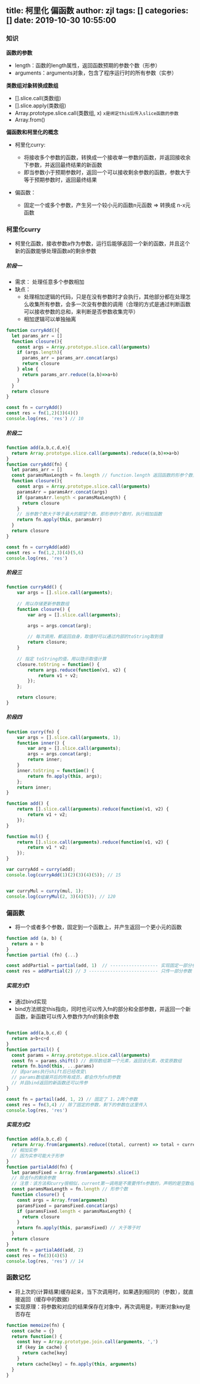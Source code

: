 title: 柯里化 偏函数
author: zjl
tags: []
categories: []
date: 2019-10-30 10:55:00
---
### 知识

**函数的参数**
- length：函数的length属性，返回函数预期的参数个数（形参）
- arguments：arguments对象，包含了程序运行时的所有参数（实参）

**类数组对象转换成数组**

- [].slice.call(类数组)
- [].slice.apply(类数组)
- Array.prototype.slice.call(类数组, x) `x是绑定this后传入slice函数的参数`
- Array.from()

**偏函数和柯里化的概念**
- 柯里化curry:
	- 将接收多个参数的函数，转换成一个接收单一参数的函数，并返回接收余下参数，并返回最终结果的新函数
	- 即当参数小于预期参数时，返回一个可以接收剩余参数的函数，参数大于等于预期参数时，返回最终结果
    
- 偏函数：
	- 固定一个或多个参数，产生另一个较小元的函数n元函数 => 转换成 n-x元函数
    
### 柯里化curry
- 柯里化函数，接收参数a作为参数，运行后能够返回一个新的函数，并且这个新的函数能够处理函数a的剩余参数


##### 阶段一


- 需求： 处理任意多个参数相加
- 缺点：
	- 处理相加逻辑的代码，只是在没有参数时才会执行，其他部分都在处理怎么收集所有参数，会多一次没有参数的调用（合理的方式是通过判断函数可以接收参数的总和，来判断是否参数收集完毕）
	- 相加逻辑可以单独抽离
    
```js
function curryAdd(){
  let params_arr = []
  function closure(){
    const args = Array.prototype.slice.call(arguments)
    if (args.length){
      params_arr = params_arr.concat(args)
      return closure
    } else {
      return params_arr.reduce((a,b)=>a+b)
    }
  }
  return closure
}

const fn = curryAdd()
const res = fn(1,2)(3)(4)()
console.log(res, 'res') // 10
```


##### 阶段二

```js
function add(a,b,c,d,e){
  return Array.prototype.slice.call(arguments).reduce((a,b)=>a+b)
}
function curryAdd(fn) {
  let params_arr = []
  const paramsMaxLength = fn.length // function.length 返回函数的形参个数，预期的参数个数为最大参数个数，即执行相加条件
  function closure(){
    const args = Array.prototype.slice.call(arguments)
    paramsArr = paramsArr.concat(args)
    if (paramsArr.length < paramsMaxLength) {
      return closure
    }
    // 当参数个数大于等于最大的期望个数，即形参的个数时，执行相加函数
    return fn.apply(this, paramsArr)
  }
  return closure
}

const fn = curryAdd(add)
const res = fn(1,2,3)(4)(5,6)
console.log(res, 'res')
```

##### 阶段三

```js
function curryAdd() {
    var args = [].slice.call(arguments);
    
    // 用以存储更新参数数组
    function closure() {
        var arg = [].slice.call(arguments);

        args = args.concat(arg);
        
        // 每次调用，都返回自身，取值时可以通过内部的toString取到值
        return closure;
    }
    
    // 指定 toString的值，用以隐示取值计算
    closure.toString = function() {
        return args.reduce(function(v1, v2) {
            return v1 + v2;
        });
    };

    return closure;
}

```

##### 阶段四

```js
function curry(fn) {
    var args = [].slice.call(arguments, 1);
    function inner() {
        var arg = [].slice.call(arguments);
        args = args.concat(arg);
        return inner;
    }
    inner.toString = function() {
        return fn.apply(this, args);
    };
    return inner;
}

function add() {
    return [].slice.call(arguments).reduce(function(v1, v2) {
        return v1 + v2;
    });
}

function mul() {
    return [].slice.call(arguments).reduce(function(v1, v2) {
        return v1 * v2;
    });
}

var curryAdd = curry(add);
console.log(curryAdd(1)(2)(3)(4)(5)); // 15


var curryMul = curry(mul, 1);
console.log(curryMul(2, 3)(4)(5)); // 120
```

### 偏函数
- 将一个或者多个参数，固定到一个函数上，并产生返回一个更小元的函数

```js
function add (a, b) {
  return a + b
}
function partial (fn) {...}

const addPartial = partial(add, 1)  // ------------------ 实现固定一部分参数1
const res = addPartial(2) // 3 -------------------------- 只传一部分参数 2

```

##### 实现方式1
- 通过bind实现
- bind方法绑定this指向，同时也可以传入fn的部分和全部参数，并返回一个新函数，新函数可以传入参数作为fn的剩余参数

```js

function add(a,b,c,d) {
  return a+b+c+d
}
function partail() {
  const params = Array.prototype.slice.call(arguments)
  const fn = params.shift() // 删除数组第一个元素，返回该元素，改变原数组
  return fn.bind(this, ...params)
  // 该params执行shift后已经改变\
  // params数组展开后的所有成员，都会作为fn的参数
  // 并且bind返回的新函数还可以传参
}

const fn = partail(add, 1, 2) // 固定了 1，2两个参数
const res = fn(3,4) // 除了固定的参数，剩下的参数在这里传入
console.log(res, 'res')

```

##### 实现方式2

```js
function add(a,b,c,d) {
  return Array.from(arguments).reduce((total, current) => total + current)
  // 相加实参
  // 因为实参可能大于形参
}
function partialAdd(fn) {
  let paramsFixed = Array.from(arguments).slice(1)
  // 除去fn的剩余参数
  // 注意：该方法和curry很相似，current第一调用是不需要传fn参数的，声明的是空数组，而在partial中需要传固定的参数
  const paramsMaxLength = fn.length // 形参个数
  function closure() {
    const args = Array.from(arguments)
    paramsFixed = paramsFixed.concat(args)
    if (paramsFixed.length < paramsMaxLength) {
      return closure
    }
    return fn.apply(this, paramsFixed) // 大于等于时
  }
  return closure
}
const fn = partialAdd(add, 2)
const res = fn(3)(4)(5)
console.log(res, 'res') // 14
```

### 函数记忆

- 将上次的(计算结果)缓存起来，当下次调用时，如果遇到相同的（参数），就直接返回（缓存中的数据）
- 实现原理：将参数和对应的结果保存在对象中，再次调用是，判断对象key是否存在

```js
function memoize(fn) {
  const cache = {}
  return function() {
    const key = Array.prototype.join.call(arguments, ',')
    if (key in cache) {
      return cache[key]
    }
    return cache[key] = fn.apply(this, arguments)
  }
}
```